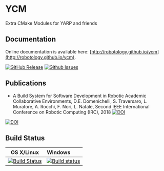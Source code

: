 YCM
===

Extra CMake Modules for YARP and friends

## Documentation

Online documentation is available here: [http://robotology.github.io/ycm](http://robotology.github.io/ycm).


[![GitHub Release](https://img.shields.io/github/release/robotology/ycm.svg)](http://github.com/robotology/ycm/releases) 
[![Github Issues](https://img.shields.io/github/issues/robotology/ycm.svg)](http://github.com/robotology/ycm/issues)


## Publications

* A Build System for Software Development in Robotic Academic Collaborative Environments,
  D.E. Domenichelli, S. Traversaro, L. Muratore, A. Rocchi, F. Nori, L. Natale,
  Second IEEE International Conference on Robotic Computing (IRC), 2018
  [![DOI](https://img.shields.io/badge/DOI-10.1109%2FIRC.2018.00014-blue.svg)](https://doi.org/10.1109/IRC.2018.00014)


[![DOI](https://zenodo.org/badge/4387/robotology/ycm.svg)](https://zenodo.org/badge/latestdoi/4387/robotology/ycm)


## Build Status

| OS X/Linux |  Windows  |
|:----------:|:----------|
| [![Build Status](https://img.shields.io/travis/robotology/ycm/master.svg)](https://travis-ci.org/robotology/ycm) | [![Build status](https://img.shields.io/appveyor/ci/robotology/ycm.svg)](https://ci.appveyor.com/project/robotology/ycm) |
